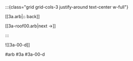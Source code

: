:::{class="grid grid-cols-3 justify-around text-center w-full"}
<span/>

[[3a.arb|⌂ back]]

[[3a-roof00.arb|next →]]

:::

![[3a-00-d]]

#arb #3a #3a-00-d


